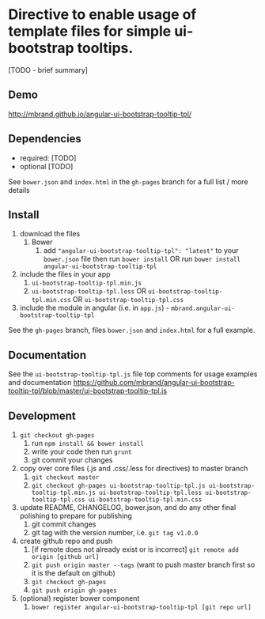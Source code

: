 # Directive to enable usage of template files for simple ui-bootstrap tooltips.

[TODO - brief summary]

## Demo
http://mbrand.github.io/angular-ui-bootstrap-tooltip-tpl/

## Dependencies
- required:
	[TODO]
- optional
	[TODO]

See `bower.json` and `index.html` in the `gh-pages` branch for a full list / more details

## Install
1. download the files
	1. Bower
		1. add `"angular-ui-bootstrap-tooltip-tpl": "latest"` to your `bower.json` file then run `bower install` OR run `bower install angular-ui-bootstrap-tooltip-tpl`
2. include the files in your app
	1. `ui-bootstrap-tooltip-tpl.min.js`
	2. `ui-bootstrap-tooltip-tpl.less` OR `ui-bootstrap-tooltip-tpl.min.css` OR `ui-bootstrap-tooltip-tpl.css`
3. include the module in angular (i.e. in `app.js`) - `mbrand.angular-ui-bootstrap-tooltip-tpl`

See the `gh-pages` branch, files `bower.json` and `index.html` for a full example.


## Documentation
See the `ui-bootstrap-tooltip-tpl.js` file top comments for usage examples and documentation
https://github.com/mbrand/angular-ui-bootstrap-tooltip-tpl/blob/master/ui-bootstrap-tooltip-tpl.js


## Development

1. `git checkout gh-pages`
	1. run `npm install && bower install`
	2. write your code then run `grunt`
	3. git commit your changes
2. copy over core files (.js and .css/.less for directives) to master branch
	1. `git checkout master`
	2. `git checkout gh-pages ui-bootstrap-tooltip-tpl.js ui-bootstrap-tooltip-tpl.min.js ui-bootstrap-tooltip-tpl.less ui-bootstrap-tooltip-tpl.css ui-bootstrap-tooltip-tpl.min.css`
3. update README, CHANGELOG, bower.json, and do any other final polishing to prepare for publishing
	1. git commit changes
	2. git tag with the version number, i.e. `git tag v1.0.0`
4. create github repo and push
	1. [if remote does not already exist or is incorrect] `git remote add origin [github url]`
	2. `git push origin master --tags` (want to push master branch first so it is the default on github)
	3. `git checkout gh-pages`
	4. `git push origin gh-pages`
5. (optional) register bower component
	1. `bower register angular-ui-bootstrap-tooltip-tpl [git repo url]`
